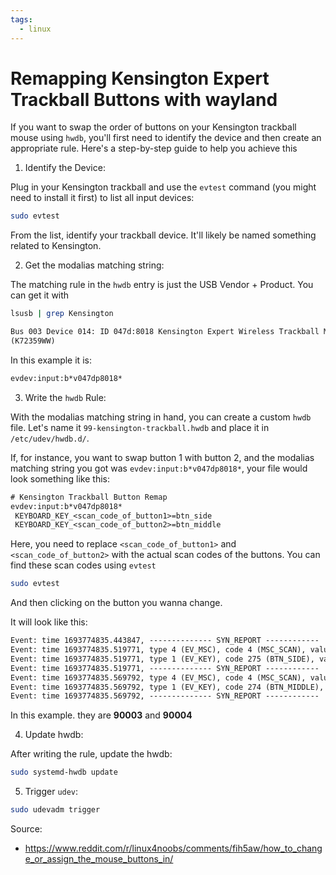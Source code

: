 ```yaml
---
tags:
  - linux
---
```

# Remapping Kensington Expert Trackball Buttons with wayland

If you want to swap the order of buttons on your Kensington trackball mouse
using `hwdb`, you'll first need to identify the device and then create an
appropriate rule. Here's a step-by-step guide to help you achieve this

1) Identify the Device:

Plug in your Kensington trackball and use the `evtest` command (you might need
to install it first) to list all input devices:

```bash
sudo evtest
```

From the list, identify your trackball device. It'll likely be named something
related to Kensington.

2) Get the modalias matching string:

The matching rule in the `hwdb` entry is just the USB Vendor + Product. You can
get it with

```bash
lsusb | grep Kensington
```

```txt
Bus 003 Device 014: ID 047d:8018 Kensington Expert Wireless Trackball Mouse
(K72359WW)
```

In this example it is:

```txt
evdev:input:b*v047dp8018*
```

3) Write the `hwdb` Rule:

With the modalias matching string in hand, you can create a custom `hwdb` file.
Let's name it `99-kensington-trackball.hwdb` and place it in
`/etc/udev/hwdb.d/`.

If, for instance, you want to swap button 1 with button 2, and the modalias
matching string you got was `evdev:input:b*v047dp8018*`, your file would look
something like this:

```txt
# Kensington Trackball Button Remap
evdev:input:b*v047dp8018*
 KEYBOARD_KEY_<scan_code_of_button1>=btn_side
 KEYBOARD_KEY_<scan_code_of_button2>=btn_middle
```

Here, you need to replace `<scan_code_of_button1>` and `<scan_code_of_button2>`
with the actual scan codes of the buttons. You can find these scan codes using
`evtest`

```bash
sudo evtest
```

And then clicking on the button you wanna change.

It will look like this:

```txt
Event: time 1693774835.443847, -------------- SYN_REPORT ------------
Event: time 1693774835.519771, type 4 (EV_MSC), code 4 (MSC_SCAN), value 90003
Event: time 1693774835.519771, type 1 (EV_KEY), code 275 (BTN_SIDE), value 0
Event: time 1693774835.519771, -------------- SYN_REPORT ------------
Event: time 1693774835.569792, type 4 (EV_MSC), code 4 (MSC_SCAN), value 90004
Event: time 1693774835.569792, type 1 (EV_KEY), code 274 (BTN_MIDDLE), value 1
Event: time 1693774835.569792, -------------- SYN_REPORT ------------
```

In this example. they are **90003** and **90004**

4) Update hwdb:

After writing the rule, update the hwdb:

```bash
sudo systemd-hwdb update
```

5) Trigger `udev`:

```bash
sudo udevadm trigger
```

Source:
- https://www.reddit.com/r/linux4noobs/comments/fih5aw/how_to_change_or_assign_the_mouse_buttons_in/